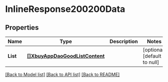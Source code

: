 # InlineResponse200200Data

## Properties
Name | Type | Description | Notes
------------ | ------------- | ------------- | -------------
**List** | [**[]XbuyAppDaoGoodListContent**](xbuy.app.dao.GoodListContent.md) |  | [optional] [default to null]

[[Back to Model list]](../README.md#documentation-for-models) [[Back to API list]](../README.md#documentation-for-api-endpoints) [[Back to README]](../README.md)


